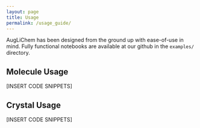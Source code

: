 ```yaml
---
layout: page
title: Usage
permalink: /usage_guide/
---
```


AugLiChem has been designed from the ground up with ease-of-use in mind.
Fully functional notebooks are available at our github in the `examples/` directory.

## Molecule Usage

[INSERT CODE SNIPPETS]


## Crystal Usage

[INSERT CODE SNIPPETS]

